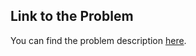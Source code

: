 
## Link to the Problem

You can find the problem description [here](https://leetcode.com/problems/method-chaining/description/?envType=study-plan-v2&envId=introduction-to-pandas&lang=pythondata).